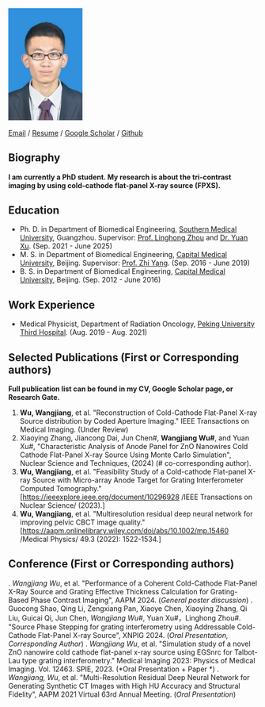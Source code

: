 
<img src="photo_wwj.png" data-canonical-src="photo_wwj.png" width="150"  />

[Email](mailto:wwj12110303@i.smu.edu.cn)  /  [Resume](./CV_WWJ/1_Curriculum_Vitae_20250228.pdf)  /  [Google Scholar](https://scholar.google.com/citations?user=j8PmNI4AAAAJ&hl=en)  /  [Github](https://github.com/WangjiangWu)

## Biography
**I am currently a PhD student. My research is about the tri-contrast imaging by using cold-cathode flat-panel X-ray source (FPXS).**

## Education
- Ph. D. in Department of Biomedical Engineering, [Southern Medical University](https://en.wikipedia.org/wiki/Southern_Medical_University), Guangzhou. Supervisor: [Prof. Linghong Zhou](https://portal.smu.edu.cn/swyxgcxy/info/1021/1283.htm) and [Dr. Yuan Xu](https://portal.smu.edu.cn/swyxgcxy/info/1021/2625.htm). (Sep. 2021 - June 2025)
- M. S. in Department of Biomedical Engineering, [Capital Medical University](https://en.wikipedia.org/wiki/Capital_Medical_University), Beijing. Supervisor: [Prof. Zhi Yang](http://ccmu.teacher.360eol.com/teacherBasic/preview?teacherId=11459). (Sep. 2016 - June 2019)
- B. S. in Department of Biomedical Engineering, [Capital Medical University](https://en.wikipedia.org/wiki/Capital_Medical_University), Beijing. (Sep. 2012 - June 2016)

## Work Experience
- Medical Physicist, Department of Radiation Oncology, [Peking University Third Hospital](https://en.wikipedia.org/wiki/Peking_University_Third_Hospital). (Aug. 2019 - Aug. 2021)

## Selected Publications (First or Corresponding authors)
**Full publication list can be found in my CV, Google Scholar page, or Research Gate.**
1. **Wu, Wangjiang**, et al. "Reconstruction of Cold-Cathode Flat-Panel X-ray Source distribution by Coded Aperture Imaging." IEEE Transactions on Medical Imaging. (Under Review)
2. Xiaoying Zhang, Jiancong Dai, Jun Chen\#, **Wangjiang Wu\#**, and Yuan Xu\#, "Characteristic Analysis of Anode Panel for ZnO Nanowires Cold Cathode Flat-Panel X-ray Source Using Monte Carlo Simulation", Nuclear Science and Techniques, (2024) (\# co-corresponding author).
3. **Wu, Wangjiang**, et al. "Feasibility Study of a Cold-cathode Flat-panel X-ray Source with Micro-array Anode Target for Grating Interferometer Computed Tomography." [https://ieeexplore.ieee.org/document/10296928 /IEEE Transactions on Nuclear Science/ (2023).]
4. **Wu, Wangjiang**, et al. "Multiresolution residual deep neural network for improving pelvic CBCT image quality." [https://aapm.onlinelibrary.wiley.com/doi/abs/10.1002/mp.15460 /Medical Physics/ 49.3 (2022): 1522-1534.]

## Conference (First or Corresponding authors)
. *Wangjiang Wu*, et al. "Performance of a Coherent Cold-Cathode Flat-Panel X-Ray Source and Grating Effective Thickness Calculation for Grating-Based Phase Contrast Imaging", AAPM 2024. (*General poster discussion*)
. Guocong Shao, Qing Li, Zengxiang Pan, Xiaoye Chen, Xiaoying Zhang, Qi Liu, Guicai Qi, Jun Chen, *Wangjiang Wu\#*, Yuan Xu\#，Linghong Zhou\#. "Source Phase Stepping for grating interferometry using Addressable Cold-Cathode Flat-Panel X-ray Source", XNPIG 2024. (*Oral Presentation, Corresponding Author*)
. *Wangjiang Wu*, et al. "Simulation study of a novel ZnO nanowire cold cathode flat-panel x-ray source using EGSnrc for Talbot-Lau type grating interferometry." Medical Imaging 2023: Physics of Medical Imaging. Vol. 12463. SPIE, 2023. (*Oral Presentation + Paper *)
. *Wangjiang, Wu*, et al. "Multi-Resolution Residual Deep Neural Network for Generating Synthetic CT Images with High HU Accuracy and Structural Fidelity", AAPM 2021 Virtual 63rd Annual Meeting. (*Oral Presentation*)



